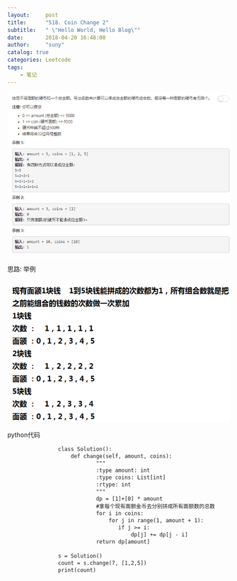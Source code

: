 ```yaml
---
layout:     post
title:      "518. Coin Change 2"
subtitle:   " \"Hello World, Hello Blog\""
date:       2018-04-20 16:48:00
author:     "suny"
catalog: true
categories: Leetcode
tags:
    - 笔记
---
```

<img src="/img/coins.jpg"/>


思路: 举例 

<img src="/img/coinxmind.jpg"/>  

python代码
			
					class Solution():
					    def change(self, amount, coins):
					            """
					            :type amount: int
					            :type coins: List[int]
					            :rtype: int
					            """
					            dp = [1]+[0] * amount
					            #拿每个现有面额金币去分别拼成所有面额数的总数
					            for i in coins:
					                for j in range(1, amount + 1):
					                   if j >= i:
					                       dp[j] += dp[j - i]
					            return dp[amount]
					
					s = Solution()
					count = s.change(7, [1,2,5])
					print(count)



	
	


